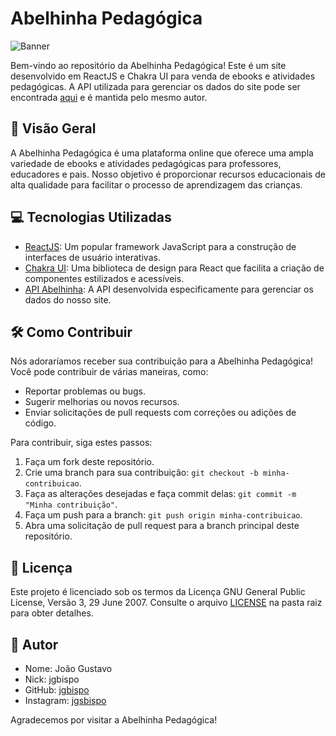 # Abelhinha Pedagógica

![Banner](public/assets/banner.svg)

Bem-vindo ao repositório da Abelhinha Pedagógica! Este é um site desenvolvido em ReactJS e Chakra UI para venda de ebooks e atividades pedagógicas. A API utilizada para gerenciar os dados do site pode ser encontrada [aqui](https://github.com/jgbispo/api-abelhinha) e é mantida pelo mesmo autor.

## :book: Visão Geral

A Abelhinha Pedagógica é uma plataforma online que oferece uma ampla variedade de ebooks e atividades pedagógicas para professores, educadores e pais. Nosso objetivo é proporcionar recursos educacionais de alta qualidade para facilitar o processo de aprendizagem das crianças.

## :computer: Tecnologias Utilizadas

- [ReactJS](https://reactjs.org/): Um popular framework JavaScript para a construção de interfaces de usuário interativas.
- [Chakra UI](https://chakra-ui.com/): Uma biblioteca de design para React que facilita a criação de componentes estilizados e acessíveis.
- [API Abelhinha](https://github.com/jgbispo/api-abelhinha): A API desenvolvida especificamente para gerenciar os dados do nosso site.

## :hammer_and_wrench: Como Contribuir

Nós adoraríamos receber sua contribuição para a Abelhinha Pedagógica! Você pode contribuir de várias maneiras, como:

- Reportar problemas ou bugs.
- Sugerir melhorias ou novos recursos.
- Enviar solicitações de pull requests com correções ou adições de código.

Para contribuir, siga estes passos:

1. Faça um fork deste repositório.
2. Crie uma branch para sua contribuição: `git checkout -b minha-contribuicao`.
3. Faça as alterações desejadas e faça commit delas: `git commit -m "Minha contribuição"`.
4. Faça um push para a branch: `git push origin minha-contribuicao`.
5. Abra uma solicitação de pull request para a branch principal deste repositório.

## :page_with_curl: Licença

Este projeto é licenciado sob os termos da Licença GNU General Public License, Versão 3, 29 June 2007. Consulte o arquivo [LICENSE](LICENSE) na pasta raiz para obter detalhes.

## :bust_in_silhouette: Autor

- Nome: João Gustavo
- Nick: jgbispo
- GitHub: [jgbispo](https://github.com/jgbispo)
- Instagram: [jgsbispo](https://instagram.com/jgsbispo)

Agradecemos por visitar a Abelhinha Pedagógica!

